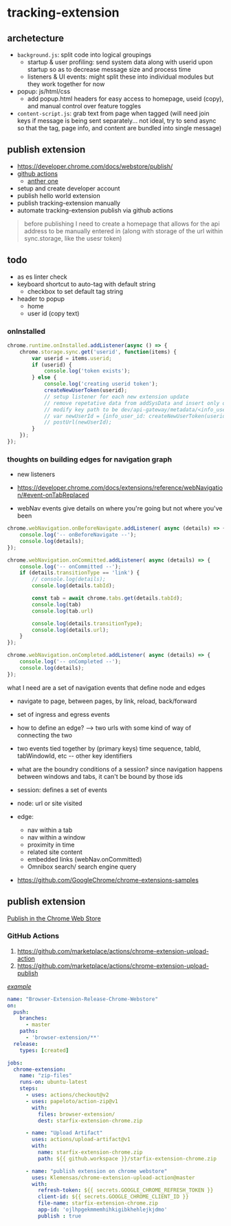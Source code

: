 # tracking-extension

## archetecture

- `background.js`: split code into logical groupings
    - startup & user profiling: send system data along with userid upon startup so as to decrease message size and process time
    - listeners & UI events: might split these into individual modules but they work together for now
- popup: js/html/css
    - add popup.html headers for easy access to homepage, useid (copy), and manual control over feature toggles
- `content-script.js`: grab text from page when tagged (will need join keys if message is being sent separately... not ideal, try to send async so that the tag, page info, and content are bundled into single message)

## publish extension

- <https://developer.chrome.com/docs/webstore/publish/>
- [github actions](https://github.com/marketplace?type=actions&query=Chrome+extension+upload+action+)
    - [anther one](https://github.com/marketplace/actions/chrome-extension-upload-action)
- setup and create developer account
- publish hello world extension
- publish tracking-extension manually
- automate tracking-extension publish via github actions

> before publishing I need to create a homepage that allows for the api address to be manually entered in (along with storage of the url within sync.storage, like the usesr token)

## todo

- as es linter check
- keyboard shortcut to auto-tag with default string
    - checkbox to set default tag string
- header to popup
    - home
    - user id (copy text)


### onInstalled

```js
chrome.runtime.onInstalled.addListener(async () => {
    chrome.storage.sync.get('userid', function(items) {
        var userid = items.userid;
        if (userid) {
            console.log('token exists');
        } else {
            console.log('creating userid token');
            createNewUserToken(userid);
            // setup listener for each new extension update
            // remove repetative data from addSysData and insert only once
            // modify key path to be dev/api-gateway/metadata/<info_user_id>/metadata_<timestamp>.json
            // var newUserId = {info_user_id: createNewUserToken(userid)}
            // postUrl(newUserId);
        }
    });
});
```

### thoughts on building edges for navigation graph

- new listeners
- <https://developer.chrome.com/docs/extensions/reference/webNavigation/#event-onTabReplaced>

- webNav events give details on where you're going but not where you've been

```js
chrome.webNavigation.onBeforeNavigate.addListener( async (details) => {
    console.log('-- onBeforeNavigate --');
    console.log(details);
});

chrome.webNavigation.onCommitted.addListener( async (details) => {
    console.log('-- onCommitted --');
    if (details.transitionType == 'link') {
        // console.log(details);
        console.log(details.tabId);

        const tab = await chrome.tabs.get(details.tabId);
        console.log(tab)
        console.log(tab.url)

        console.log(details.transitionType);
        console.log(details.url);
    }
});

chrome.webNavigation.onCompleted.addListener( async (details) => {
    console.log('-- onCompleted --');
    console.log(details);
});
```

what I need are a set of navigation events that define node and edges

- navigate to page, between pages, by link, reload, back/forward
- set of ingress and egress events
- how to define an edge? --> two urls with some kind of way of connecting the two
- two events tied together by (primary keys) time sequence, tabId, tabWindowId, etc -- other key identifiers

- what are the boundry conditions of a session? since navigation happens between windows and tabs, it can't be bound by those ids
- session: defines a set of events
- node: url or site visited
- edge:
    - nav within a tab
    - nav within a window
    - proximity in time
    - related site content
    - embedded links (webNav.onCommitted)
    - Omnibox search/ search engine query
- <https://github.com/GoogleChrome/chrome-extensions-samples>


## publish extension

[Publish in the Chrome Web Store](https://developer.chrome.com/docs/webstore/publish/)

### GitHub Actions

1. <https://github.com/marketplace/actions/chrome-extension-upload-action>
2. <https://github.com/marketplace/actions/chrome-extension-upload-publish>

[*example*](https://github.com/fahad-israr/browser-extension-for-starfix/blob/a58f0ae376519ed3a2a94bf7010d3cb254e80e89/.github/workflows/browser-extension-release-chrome-webstore.yml)

```yaml
name: "Browser-Extension-Release-Chrome-Webstore"
on:
  push:
    branches:
      - master
    paths:
      - 'browser-extension/**'
  release:
    types: [created]

jobs:
  chrome-extension:
    name: "zip-files"
    runs-on: ubuntu-latest
    steps:
      - uses: actions/checkout@v2
      - uses: papeloto/action-zip@v1
        with:
          files: browser-extension/
          dest: starfix-extension-chrome.zip

      - name: "Upload Artifact"
        uses: actions/upload-artifact@v1
        with:
          name: starfix-extension-chrome.zip
          path: ${{ github.workspace }}/starfix-extension-chrome.zip

      - name: "publish extension on chrome webstore"
        uses: Klemensas/chrome-extension-upload-action@master
        with:
          refresh-token: ${{ secrets.GOOGLE_CHROME_REFRESH_TOKEN }}
          client-id: ${{ secrets.GOOGLE_CHROME_CLIENT_ID }}
          file-name: starfix-extension-chrome.zip
          app-id: 'ojlhpgekmmemhihkigibkhehlejkjdmo'
          publish : true
```
